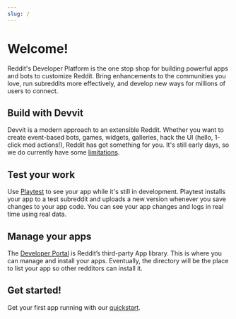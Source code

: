 ```yaml
---
slug: /
---
```


# Welcome!

Reddit's Developer Platform is the one stop shop for building powerful apps and bots to customize Reddit. Bring enhancements to the communities you love, run subreddits more effectively, and develop new ways for millions of users to connect.

## Build with Devvit

Devvit is a modern approach to an extensible Reddit. Whether you want to create event-based bots, games, widgets, galleries, hack the UI (hello, 1-click mod actions!), Reddit has got something for you. It's still early days, so we do currently have some [limitations](https://developers.reddit.com/docs/limits).

## Test your work

Use [Playtest](https://developers.reddit.com/docs/playtest) to see your app while it's still in development. Playtest installs your app to a test subreddit and uploads a new version whenever you save changes to your app code. You can see your app changes and logs in real time using real data.

## Manage your apps

The [Developer Portal](https://developers.reddit.com/) is Reddit’s third-party App library. This is where you can manage and install your apps. Eventually, the directory will be the place to list your app so other redditors can install it.

## Get started!

Get your first app running with our [quickstart](./quickstart.mdx).
